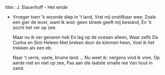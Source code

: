 title:: J. Slauerhoff - Het einde

- Vroeger toen 'k woonde diep in 't land,
  Vrat mij onstilbaar wee;
  Zoals een gier de lever, want
  Ik wist: geen streek geeft mij bestand,
  En 'k zocht het ver op zee.
  
  Maar nu ik ver gevaren heb
  En lag op de oceaan alleen,
  Waar zelfs Da Cunha en Sint-Heleen
  Niet breken door de kimmen heen,
  Voel ik het trekken als een eb.
  
  Naar 't verre, vaste, bruine land ...
  Nu weet ik: nergens vind ik vree,
  Op aarde niet en niet op zee,
  Pas aan die laatste smalle ree
  Van hout in zand.